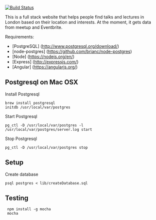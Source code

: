 [![Build Status](https://travis-ci.org/PaulinaStypinska/talks-and-lectures-app.svg)](https://travis-ci.org/PaulinaStypinska/talks-and-lectures-app)

This is a full stack website that helps people find talks and lectures in London based on their location and interests. At the moment, it gets data from meetup and Eventbrite.

Requirements:

- [PostgreSQL] (http://www.postgresql.org/download/)
- [node-postgres] (https://github.com/brianc/node-postgres)
- [Node] (https://nodejs.org/en/)
- [Express] (http://expressjs.com/)
- [Angular] (https://angularjs.org/)


Postgresql on Mac OSX
-----------------------

Install Postgresql

    brew install postgresql
    initdb /usr/local/var/postgres

Start Postgresql

    pg_ctl -D /usr/local/var/postgres -l /usr/local/var/postgres/server.log start
    
Stop Postgresql

    pg_ctl -D /usr/local/var/postgres stop

Setup
-----
    
Create database

    psql postgres < lib/createDatabase.sql 
    
Testing
-------
     npm install -g mocha
     mocha


